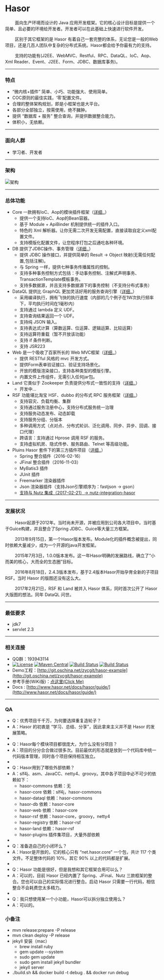 # Hasor

&emsp;&emsp; 面向生产环境而设计的 Java 应用开发框架。它的核心设计目标是提供一个简单、且必要的环境给开发者。开发者可以在此基础上快速进行软件开发。

&emsp;&emsp; 区别于其它框架的是 Hasor 有着自己一套完整的体系，无论您是一般的Web项目，还是几百人团队中复杂的分布式系统。Hasor都会给予你最有力的支持。

&emsp;&emsp; 支持的功能有(J2EE、WebMVC、Restful、RPC、DataQL、IoC、Aop、Xml Reader、Event、J2EE、Form、JDBC、数据库事务)。

----------
### 特点

- “微内核+插件” 简单、小巧、功能强大、使用简单。
- COC原则的最佳实践，‘零’配置文件。
- 合理的整体架构规划，即是小框架也是大平台。
- 各部分全部独立，按需使用，绝不臃肿。
- 提供 “数据库 + 服务” 整合查询，并提供数据整合能力。
- 体积小，无依赖。

----------
### 面向人群
* 学习者、开发者

----------
### 架构
![架构](http://files.hasor.net/uploader/20170609/155318/CC2_403A_3BD5_D581.jpg "架构")

----------
### 总体功能

- Core 一款拥有IoC、Aop的模块插件框架（[详细..](hasor-core/README.md)）
    - 提供一个支持IoC、Aop的Bean容器。
    - 基于 Module + ApiBinder 机制提供统一的插件入口。
    - 特色的 Xml 解析器。让你无需二次开发无需配置，直接读取自定义xml配置文件。
    - 支持模版化配置文件，让您程序打包之后通吃各种环境。
- DB 提供了JDBC操作、事务管理（[详细..](hasor-db/README.md)）
    - 提供 JDBC 操作接口，并提供简单的 Result -> Object 映射(无需任何配置,包括注解)。
    - 与 Spring 一样，提供七种事务传播属性的控制。
    - 支持多种事务控制方式包括：手动事务控制、注解式声明事务、TransactionTemplate模板事务。
    - 支持多数据源，并且支持多数据源下的事务控制（不支持分布式事务）
- DataQL 提供比 GraphQL 更加灵活好用的服务查询引擎（[详细..](hasor-dataql/README.md)）
    - 采用编译执行，拥有飞快的执行速度（内部的几个例子在1W次执行频率下，平均执行时间在1毫秒内）
    - 支持通过 lambda 定义 UDF。
    - 支持查询结果返回一个 UDF。
    - 支持纯 JSON 输入。
    - 支持表达式计算（算数运算、位运算、逻辑运算、比较运算）
    - 支持运算符重载（暂不开放该功能）
    - 支持 if 条件判断。
    - 支持 JSR223
- Web 是一个吸收了百家所长的 Web MVC框架（[详细..](hasor-web/README.md)）
    - 提供 RESTful 风格的 mvc 开发方式。
    - 提供Form表单验证接口、验证支持场景化。
    - 开放的模版渲染接口，支持各种类型的模版引擎。
    - 内置文件上传组件，无需引入任何jar包。
- Land 它类似于 Zookeeper 负责提供分布式一致性的支持（[详细..](hasor-land/README.md)）
    - 开发中...
- RSF 功能堪比淘宝 HSF、dubbo 的分布式 RPC 服务框架（[详细..](hasor-rsf/README.md)）
    - 支持容灾、负载均衡、集群
    - 支持通过服务注册中心，支持分布式服务统一治理
    - 支持服务动态发布、动态卸载
    - 支持服务分组、分版本
    - 多种调用方式（点对点、分布式轮训、泛化调用、同步、异步、回调、接口代理）
    - 跨语言：支持通过 Hprose 调用 RSF 的服务。
    - 支持虚拟机房、隐式传参、服务路由、Telnet 等高级功能。
- Pluins Hasor 套件下的第三方插件项目（[详细..](hasor-plugins/README.md)）
    - Spring 整合插件（2016-02-16）
    - JFinal 整合插件（2016-11-03）
    - MyBatis3 插件
    - JUnit 插件
    - Freemarker 渲染器插件
    - Json 渲染器插件（支持Json引擎顺序为：fastjson -> gson）
    - [支持与 Nutz 集成（2017-02-21）-> nutz-integration-hasor](https://github.com/nutzam/nutzmore/tree/master/nutz-integration-hasor)

----------
### 发展状况

&emsp;&emsp; Hasor起源于2012年。当时尚未开源，并被应用到公司各大项目中。当时基于Guice构建，并且整合了Spring JDBC、Guice等大量三方框架。

&emsp;&emsp; 2013年9月15日，第一个Hasor版本发布。Module化的插件概念被提出，同时依赖大量减少，成为一个开源的java开发框架。

&emsp;&emsp; 2015年7月3日，1.0.0版本发布。这一年Hasor明确的发展路线，确立了“小而美的核心，大而全的生态圈”目标。

&emsp;&emsp; 2016年8月18日，2.4.3版本发布，基于2.4版本Hasor开始孕育全新的子项目 RSF。当时 Hasor 的版图还没有这么大。

&emsp;&emsp; 2017年2月21日，RSF 和 Land 被并入 Hasor 体系，同时首次公开了 Hasor 大版图的想法。同年 DataQL 问世。

----------
### 最低要求
* jdk7
* servlet 2.3

----------
### 相关连接
* QQ群：193943114
* [![License](https://img.shields.io/badge/license-Apache%202-4EB1BA.svg)](https://www.apache.org/licenses/LICENSE-2.0.html)
[![Maven Central](https://maven-badges.herokuapp.com/maven-central/net.hasor/hasor-core/badge.svg)](https://maven-badges.herokuapp.com/maven-central/net.hasor/hasor-core)
[![Build Status](https://travis-ci.org/zycgit/hasor.svg?branch=master)](https://travis-ci.org/zycgit/hasor)
[![Build Status](https://travis-ci.org/zycgit/hasor.svg?branch=dev)](https://travis-ci.org/zycgit/hasor)
* Demo工程：[http://git.oschina.net/zycgit/hasor-example](http://git.oschina.net/zycgit/hasor-example)
* 参考手册(WiKi版)：[点这里(Click Me)](SUMMARY.md)
* Docs : [http://www.hasor.net/docs/hasor/guide/](http://www.hasor.net/docs/hasor/guide/)

----------
### QA
* Q：优秀项目千千万，为何要选择重复造轮子？
* A：Hasor 的初衷是 “学习、总结、分享”，因此拿来主义并不是 Hasor 的发展策略。
* 
* Q：Hasor每个模块项目都很庞大，为什么没有分项目？
* A：项目的分分合合做过很多次。目前最优的形态就是放到一个代码库中统一代码版本管理，同时各个项目保持相互独立。
* 
* Q：Hasor用到了哪些外部依赖？
* A：slf4j、asm、JavaCC、netty4、groovy。其中各子项目中必不可少的依赖如下：
    * hasor-commons 依赖：无
    * hasor-core 依赖：slf4j，hasor-commons
    * hasor-dataql 依赖：hasor-commons
    * hasor-db 依赖：hasor-core
    * hasor-web 依赖：hasor-core
    * hasor-rsf 依赖：hasor-core，groovy，netty4
    * hasor-registry 依赖：hasor-rsf
    * hasor-land 依赖：hasor-rsf
    * hasor-plugins 插件集项目，大量外部依赖
* 
* Q：准备造自己的小闭环么？
* A：Hasor是开放的，它的核心只有 “net.hasor.core” 一个包，共计 117 个类文件。不足整体代码的 10%，其它 90% 以上的代码都是扩展。
* 
* Q：Hasor 功能是很好，但是我想和其它框架合用可以么？
* A：可以的，目前 Hasor 已经内置了 Spring、JFinal、Nutz 三款框架的整合。您也可以自己的实际情况进行整合。启动 Hasor 只需要一行代码，相信整合不会耗费您太多精力。
* 
* Q：我只想使用某一个小功能，Hasor可以拆分独立使用么？
* A：可以的。

### 小备注

* mvn release:prepare -P release
* mvn clean deploy -P release
* jekyll 安装（mac）
    * brew install ruby
    * gem update --system
    * sudo gem update
    * sudo gem install jekyll bundler
    * jekyll server
* ./build.sh && docker build -t debug . && docker run debug